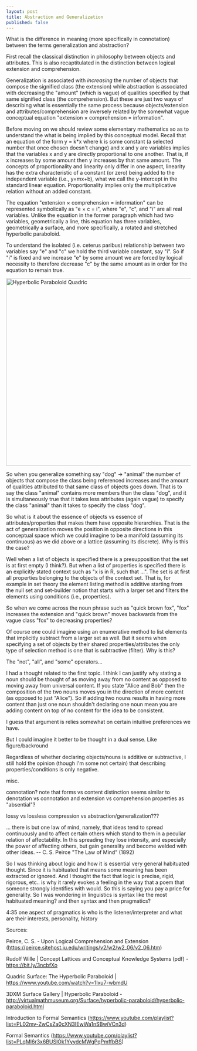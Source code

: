 ```yaml
---
layout: post
title: Abstraction and Generalization
published: false
---
```


What is the difference in meaning (more specifically in connotation) between the terms generalization and abstraction?

First recall the classical distinction in philosophy between objects and attributes. This is also recaptitulated in the distinction between logical extension and comprehension.

Generalization is associated with *increasing* the number of objects that compose the signified class (the extension) while abstraction is associated with decreasing the "amount" (which is vague) of qualities specified by that same signified class (the comprehension). But these are just two ways of describing what is essentially the same process because objects/extension and attributes/comprehension are inversely related by the somewhat vague conceptual equation "extension × comprehension = information".

Before moving on we should review some elementary mathematics so as to understand the what is being implied by this conceptual model. Recall that an equation of the form y = k\*x where k is some constant (a selected number that once chosen doesn't change) and x and y are variables implies that the variables x and y are directly proportional to one another. That is, if x increases by some amount then y increases by that same amount. The concepts of proportionality and linearity only differ in one aspect, linearity has the extra characteristic of a constant (or zero) being added to the independent variable (i.e., y=mx+b), what we call the y-intercept in the standard linear equation. Proportionality implies only the multiplicative relation without an added constant. 

The equation "extension × comprehension = information" can be represented symbolically as "e × c = i", where "e", "c", and "i" are all real variables. Unlike the equation in the former paragraph which had two variables, geometrically a line, this equation has three variables, geometrically a surface, and more specifically, a rotated and stretched hyperbolic paraboloid.

To understand the isolated (i.e. ceterus paribus) relationship between two variables say "e" and "c" we hold the third variable constant, say "i". So if "i" is fixed and we increase "e" by some amount we are forced by logical necessity to therefore decrease "c" by the same amount as in order for the equation to remain true.

<a title="Sam Derbyshire, CC BY-SA 3.0 &lt;https://creativecommons.org/licenses/by-sa/3.0&gt;, via Wikimedia Commons" href="https://commons.wikimedia.org/wiki/File:Hyperbolic_Paraboloid_Quadric.png"><img width="512" alt="Hyperbolic Paraboloid Quadric" src="https://upload.wikimedia.org/wikipedia/commons/thumb/8/87/Hyperbolic_Paraboloid_Quadric.png/512px-Hyperbolic_Paraboloid_Quadric.png"></a>

So when you generalize something say "dog" -> "animal" the number of objects that compose the class being referenced increases and the amount of qualities attributed to that same class of objects goes down. That is to say the class "animal" contains more members than the class "dog", and it is simultaneously true that it takes less attributes (again vague) to specify the class "animal" than it takes to specify the class "dog".

So what is it about the essence of objects vs essence of attributes/properties that makes them have opposite hierarchies. That is the act of generalization moves the position in opposite directions in this conceptual space which we could imagine to be a manifold (assuming its continuous) as we did above or a lattice (assuming its discrete). Why is this the case?

Well when a list of objects is specified there is a presupposition that the set is at first empty (I think?). But when a list of properties is specified there is an explicitly stated context such as "x is in R, such that ...". The set is at first all properties belonging to the objects of the context set. That is, for example in set theory the element listing method is additive starting from the null set and set-builder notion that starts with a larger set and filters the elements using conditions (i.e., properties).

So when we come across the noun phrase such as "quick brown fox", "fox" increases the extension and "quick brown" moves backwards from the vague class "fox" to decreasing properties?

Of course one could imagine using an enumerative method to list elements that implicitly subtract from a larger set as well. But it seems when specifying a set of objects by their shared properties/attributes the only type of selection method is one that is subtractive (filter). Why is this?

The "not", "all", and "some" operators...

I had a thought related to the first topic. I think I can justify why stating a noun should be thought of as moving away from no content as opposed to moving away from universal content. If you state "Alice and Bob" then the composition of the two nouns moves you in the direction of more content (as opposed to just "Alice"). So if adding two nouns results in having more content than just one noun shouldn't declaring one noun mean you are adding content on top of no content for the idea to be consistent. 

I guess that argument is relies somewhat on certain intuitive preferences we have.

But I could imagine it better to be thought in a dual sense. Like figure/backround

Regardless of whether declaring objects/nouns is additive or subtractive, I still hold the opinion (though I'm some not certain) that describing properties/conditions is only negative.



misc.

connotation?
note that forms vs content distinction seems similar to denotation vs connotation and extension vs comprehension
properties as "absential"?

lossy vs lossless compression vs abstraction/generalization???


... there is but one law of mind, namely, that ideas tend to spread continuously and to affect certain others which stand to them in a peculiar relation of affectability. In this spreading they lose intensity, and especially the power of affecting others, but gain generality and become welded with other ideas.
-- C. S. Peirce "The Law of Mind" (1892)

So I was thinking about logic and how it is essential very general habituated thought. Since it is habituated that means some meaning has been extracted or ignored. And I thought the fact that logic is precise, rigid, rigorous, etc.. is why it rarely evokes a feeling in the way that a poem that someone strongly identifies with would. So this is saying you pay a price for generality.
So I was wondering in linguistics is syntax like the most habituated meaning? and then syntax and then pragmatics?





4:35
one aspect of pragmatics is who is the listener/interpreter and what are their interests, personality, history


Sources:

Peirce, C. S. - Upon Logical Comprehension and Extension (https://peirce.sitehost.iu.edu/writings/v2/w2/w2_06/v2_06.htm)

Rudolf Wille | Concept Lattices and Conceptual Knowledge Systems (pdf) - https://bit.ly/3ncbfXo

Quadric Surface: The Hyperbolic Paraboloid | https://www.youtube.com/watch?v=1Ixu7-wbmdU

3DXM Surface Gallery | Hyperbolic Paraboloid - http://virtualmathmuseum.org/Surface/hyperbolic-paraboloid/hyperbolic-paraboloid.html

Introduction to Formal Semantics (https://www.youtube.com/playlist?list=PL02mv-ZwCsZa0cXN3IEwWa1nSBwiVCn3d)

Formal Semantics (https://www.youtube.com/playlist?list=PLqMl6r3x6BUSlOk1YyydcMWgPqPmffbBS)













